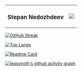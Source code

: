 <table>
<tr> 
<td> <h3 style="text-align: left"> Stepan Nedozhdeev </h3> </td> 
<td> <div style="float: right"> <img height="20" src="https://komarev.com/ghpvc/?username=leasynoth&color=blue" /> </div> </td>
</tr>
</table>

[![GitHub Streak](http://github-readme-streak-stats.herokuapp.com?user=leasynoth&theme=nord)](https://github.com/leasynoth)

[![Top Langs](https://github-readme-stats.vercel.app/api/top-langs/?username=leasynoth&layout=compact&theme=nord)](https://github.com/leasynoth)

[![Readme Card](https://github-readme-stats.vercel.app/api/pin/?username=leasynoth&theme=nord&repo=py_sort)](https://github.com/leasynoth/py_sort)

[![leasynoth's github activity graph](https://activity-graph.herokuapp.com/graph?username=leasynoth&theme=nord)](https://github.com/leasynoth)

